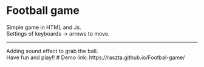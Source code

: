 # Football game
Simple game in HTML and Js.<br/>
Settings of keyboards -> arrows to move.
<hr/>
Adding sound effect to grab the ball.<br/>
Have fun and play!!
# Demo link:
https://raszta.github.io/Footbal-game/
